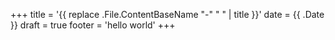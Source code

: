 +++
title = '{{ replace .File.ContentBaseName "-" " " | title }}'
date = {{ .Date }}
draft = true
footer = 'hello world'
+++
